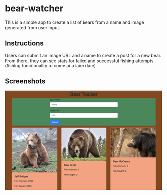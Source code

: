 # bear-watcher
This is a simple app to create a list of bears from a name and image generated from user input.

## Instructions
Users can submit an image URL and a name to create a post for a new bear.  From there, they can see stats for failed and successful fishing attempts (fishing functionality to come at a later date)

## Screenshots
![Main View](https://github.com/TheDotson/bear-watcher/blob/master/assets/Screen%20Shot%202020-07-11%20at%201.18.17%20PM.png?raw=true)
